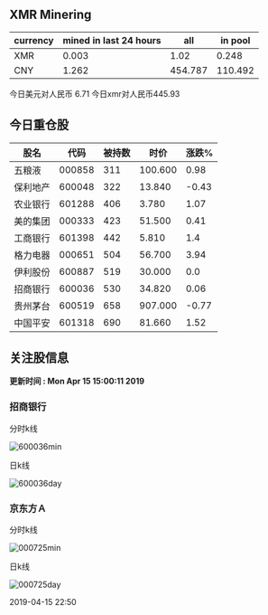 ## XMR Minering

|currency|mined in last 24 hours|all|in pool|
|---|---|---|---|
|XMR|0.003|1.02|0.248|
|CNY|1.262|454.787|110.492|

今日美元对人民币 6.71	今日xmr对人民币445.93


## 今日重仓股 

|股名|代码|被持数|时价|涨跌%|
|---|---|---|---|---|
|五粮液|000858|311|100.600|0.98|
|保利地产|600048|322|13.840|-0.43|
|农业银行|601288|406|3.780|1.07|
|美的集团|000333|423|51.500|0.41|
|工商银行|601398|442|5.810|1.4|
|格力电器|000651|504|56.700|3.94|
|伊利股份|600887|519|30.000|0.0|
|招商银行|600036|530|34.820|0.06|
|贵州茅台|600519|658|907.000|-0.77|
|中国平安|601318|690|81.660|1.52|

## 关注股信息
**更新时间 : Mon Apr 15 15:00:11 2019**
### 招商银行 
分时k线

![600036min](http://image.sinajs.cn/newchart/min/n/sh600036.gif)

日k线

![600036day](http://image.sinajs.cn/newchart/daily/n/sh600036.gif)

### 京东方Ａ 
分时k线

![000725min](http://image.sinajs.cn/newchart/min/n/sz000725.gif)

日k线

![000725day](http://image.sinajs.cn/newchart/daily/n/sz000725.gif)

2019-04-15 22:50